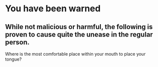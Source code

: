 # You have been warned

## While not malicious or harmful, the following is proven to cause quite the unease in the regular person.


Where is the most comfortable place within your mouth to place your tongue?
